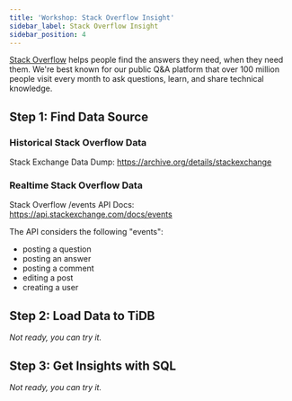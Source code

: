 ```yaml
---
title: 'Workshop: Stack Overflow Insight'
sidebar_label: Stack Overflow Insight
sidebar_position: 4
---
```

[Stack Overflow](https://stackoverflow.com/) helps people find the answers they need, when they need them. We're best known for our public Q&A platform that over 100 million people visit every month to ask questions, learn, and share technical knowledge.

## Step 1: Find Data Source

### Historical Stack Overflow Data

Stack Exchange Data Dump: https://archive.org/details/stackexchange

### Realtime Stack Overflow Data

Stack Overflow /events API Docs: https://api.stackexchange.com/docs/events

The API considers the following "events":

* posting a question
* posting an answer
* posting a comment
* editing a post
* creating a user

## Step 2: Load Data to TiDB

_Not ready,  you can try it._

## Step 3: Get Insights with SQL

_Not ready,  you can try it._
